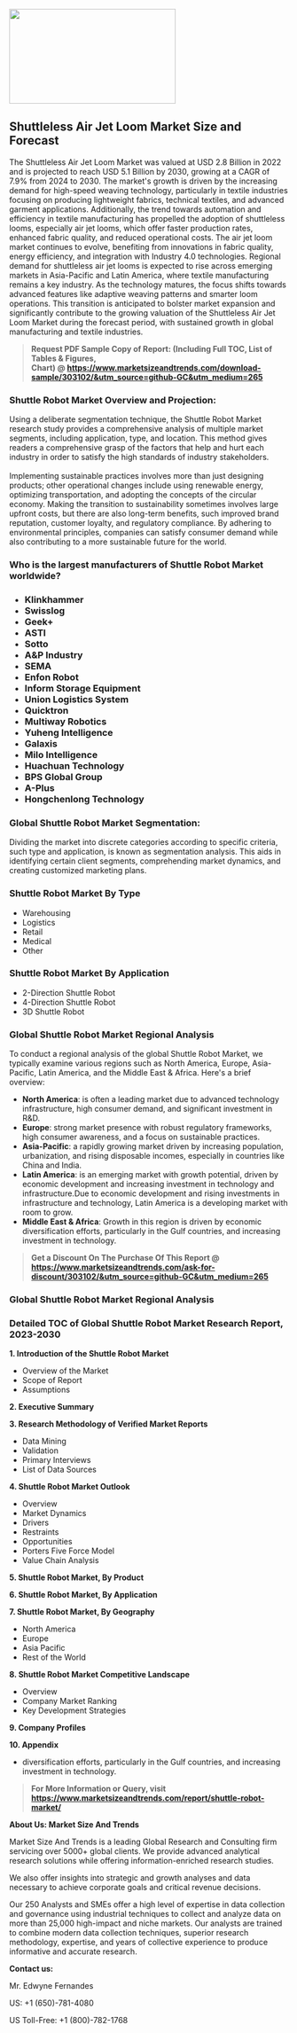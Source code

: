 <p><img class="alignnone size-medium wp-image-20088" src="https://ffe5etoiles.com/wp-content/uploads/2024/12/MST1-300x171.png" alt="" width="300" height="171" /></p><h2>Shuttleless Air Jet Loom Market Size and Forecast</h2><p>The Shuttleless Air Jet Loom Market was valued at USD 2.8 Billion in 2022 and is projected to reach USD 5.1 Billion by 2030, growing at a CAGR of 7.9% from 2024 to 2030. The market's growth is driven by the increasing demand for high-speed weaving technology, particularly in textile industries focusing on producing lightweight fabrics, technical textiles, and advanced garment applications. Additionally, the trend towards automation and efficiency in textile manufacturing has propelled the adoption of shuttleless looms, especially air jet looms, which offer faster production rates, enhanced fabric quality, and reduced operational costs. The air jet loom market continues to evolve, benefiting from innovations in fabric quality, energy efficiency, and integration with Industry 4.0 technologies. Regional demand for shuttleless air jet looms is expected to rise across emerging markets in Asia-Pacific and Latin America, where textile manufacturing remains a key industry. As the technology matures, the focus shifts towards advanced features like adaptive weaving patterns and smarter loom operations. This transition is anticipated to bolster market expansion and significantly contribute to the growing valuation of the Shuttleless Air Jet Loom Market during the forecast period, with sustained growth in global manufacturing and textile industries.</p><blockquote id="" class=""><strong>Request PDF Sample Copy of Report: (Including Full TOC, List of Tables &amp; Figures, Chart)&nbsp;@&nbsp;<strong><a href="https://www.marketsizeandtrends.com/download-sample/303102/&utm_source=github-GC&utm_medium=265" target="_blank">https://www.marketsizeandtrends.com/download-sample/303102/&utm_source=github-GC&utm_medium=265</a></strong></strong></blockquote><h3 id="" class="">Shuttle Robot Market&nbsp;Overview and Projection:</h3><p id="" class="">Using a deliberate segmentation technique, the Shuttle Robot Market research study provides a comprehensive analysis of multiple market segments, including application, type, and location. This method gives readers a comprehensive grasp of the factors that help and hurt each industry in order to satisfy the high standards of industry stakeholders. <br /> <br />Implementing sustainable practices involves more than just designing products; other operational changes include using renewable energy, optimizing transportation, and adopting the concepts of the circular economy. Making the transition to sustainability sometimes involves large upfront costs, but there are also long-term benefits, such improved brand reputation, customer loyalty, and regulatory compliance. By adhering to environmental principles, companies can satisfy consumer demand while also contributing to a more sustainable future for the world.</p><h3 id="" class="">Who is the largest manufacturers of&nbsp;Shuttle Robot Market worldwide?</h3><h3 class=""><p><ul><li>Klinkhammer </li><li> Swisslog </li><li> Geek+ </li><li> ASTI </li><li> Sotto </li><li> A&P Industry </li><li> SEMA </li><li> Enfon Robot </li><li> Inform Storage Equipment </li><li> Union Logistics System </li><li> Quicktron </li><li> Multiway Robotics </li><li> Yuheng Intelligence </li><li> Galaxis </li><li> Milo Intelligence </li><li> Huachuan Technology </li><li> BPS Global Group </li><li> A-Plus </li><li> Hongchenlong Technology</li></ul></p></h3><h3 id="" class="">Global&nbsp;Shuttle Robot Market Segmentation:</h3><p id="" class="">Dividing the market into discrete categories according to specific criteria, such type and application, is known as segmentation analysis. This aids in identifying certain client segments, comprehending market dynamics, and creating customized marketing plans.</p><h3 id="" class="">Shuttle Robot Market&nbsp;By Type</h3><p><p><ul><li>Warehousing</li><li> Logistics</li><li> Retail</li><li> Medical</li><li> Other</p></li></ul></p></p><h3 id="" class="">Shuttle Robot Market&nbsp;By Application</h3><p class=""><p><ul><li>2-Direction Shuttle Robot</li><li> 4-Direction Shuttle Robot</li><li> 3D Shuttle Robot</li></ul></p></p><h3 id="" class="">Global Shuttle Robot Market Regional Analysis</h3><p id="" class="">To conduct a regional analysis of the global Shuttle Robot Market, we typically examine various regions such as North America, Europe, Asia-Pacific, Latin America, and the Middle East &amp; Africa. Here's a brief overview:</p><ul><li><strong>North America</strong>: is often a leading market due to advanced technology infrastructure, high consumer demand, and significant investment in R&amp;D.</li><li><strong>Europe</strong>: strong market presence with robust regulatory frameworks, high consumer awareness, and a focus on sustainable practices.</li><li><strong>Asia-Pacific</strong>: a rapidly growing market driven by increasing population, urbanization, and rising disposable incomes, especially in countries like China and India.</li><li><strong>Latin America</strong>: is an emerging market with growth potential, driven by economic development and increasing investment in technology and infrastructure.Due to economic development and rising investments in infrastructure and technology, Latin America is a developing market with room to grow.</li><li><strong>Middle East &amp; Africa</strong>: Growth in this region is driven by economic diversification efforts, particularly in the Gulf countries, and increasing investment in technology.</li></ul><blockquote id="" class=""><strong>Get a Discount On The Purchase Of This Report @ <strong><a href="https://www.marketsizeandtrends.com/ask-for-discount/303102/&utm_source=github-GC&utm_medium=265" target="_blank">https://www.marketsizeandtrends.com/ask-for-discount/303102/&utm_source=github-GC&utm_medium=265</a></strong></strong></blockquote><h3 id="" class="">Global Shuttle Robot Market Regional Analysis</h3><h3 id="" class="">Detailed TOC of Global Shuttle Robot Market Research Report, 2023-2030</h3><p id="" class=""><strong>1. Introduction of the Shuttle Robot Market</strong></p><ul><li>Overview of the Market</li><li>Scope of Report</li><li>Assumptions</li></ul><p id="" class=""><strong>2. Executive Summary</strong></p><p id="" class=""><strong>3. Research Methodology of Verified Market Reports</strong></p><ul><li>Data Mining</li><li>Validation</li><li>Primary Interviews</li><li>List of Data Sources</li></ul><p id="" class=""><strong>4. Shuttle Robot Market Outlook</strong></p><ul><li>Overview</li><li>Market Dynamics</li><li>Drivers</li><li>Restraints</li><li>Opportunities</li><li>Porters Five Force Model</li><li>Value Chain Analysis</li></ul><p id="" class=""><strong>5. Shuttle Robot Market, By Product</strong></p><p id="" class=""><strong>6. Shuttle Robot Market, By Application</strong></p><p id="" class=""><strong>7. Shuttle Robot Market, By Geography</strong></p><ul><li>North America</li><li>Europe</li><li>Asia Pacific</li><li>Rest of the World</li></ul><p id="" class=""><strong>8. Shuttle Robot Market Competitive Landscape</strong></p><ul><li>Overview</li><li>Company Market Ranking</li><li>Key Development Strategies</li></ul><p id="" class=""><strong>9. Company Profiles</strong></p><p id="" class=""><strong>10. Appendix</strong></p><ul><li>diversification efforts, particularly in the Gulf countries, and increasing investment in technology.</li></ul><blockquote id="" class=""><strong>For More Information or Query, visit <strong><strong><a href="https://www.marketsizeandtrends.com/report/shuttle-robot-market/" target="_blank">https://www.marketsizeandtrends.com/report/shuttle-robot-market/</a></strong></strong></strong></blockquote><p id="" class=""><strong>About Us: Market Size And Trends</strong></p><p id="" class="">Market Size And Trends is a leading Global Research and Consulting firm servicing over 5000+ global clients. We provide advanced analytical research solutions while offering information-enriched research studies.</p><p id="" class="">We also offer insights into strategic and growth analyses and data necessary to achieve corporate goals and critical revenue decisions.</p><p id="" class="">Our 250 Analysts and SMEs offer a high level of expertise in data collection and governance using industrial techniques to collect and analyze data on more than 25,000 high-impact and niche markets. Our analysts are trained to combine modern data collection techniques, superior research methodology, expertise, and years of collective experience to produce informative and accurate research.</p><p id="" class=""><strong>Contact us:</strong></p><p id="" class="">Mr. Edwyne Fernandes</p><p id="" class="">US: +1 (650)-781-4080</p><p id="" class="">US Toll-Free: +1 (800)-782-1768</p>
